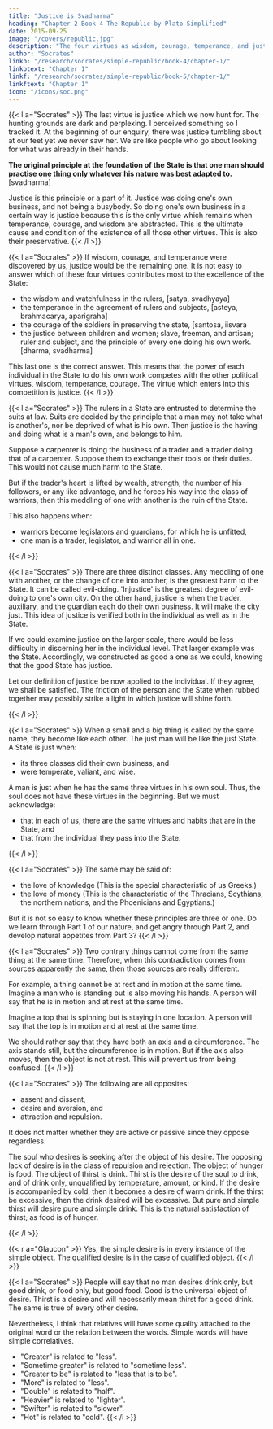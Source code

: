 ```yaml
---
title: "Justice is Svadharma"
heading: "Chapter 2 Book 4 The Republic by Plato Simplified"
date: 2015-09-25
image: "/covers/republic.jpg"
description: "The four virtues as wisdom, courage, temperance, and justice. Justice is dharma, while injustice is adharma"
author: "Socrates"
linkb: "/research/socrates/simple-republic/book-4/chapter-1/"
linkbtext: "Chapter 1"
linkf: "/research/socrates/simple-republic/book-5/chapter-1/"
linkftext: "Chapter 1"
icon: "/icons/soc.png"
---
```



{{< l a="Socrates" >}}
The last virtue is justice which we now hunt for. The hunting grounds are dark and perplexing. I perceived something so I tracked it. At the beginning of our enquiry, there was justice tumbling about at our feet yet we never saw her. We are like people who go about looking for what was already in their hands.
<!-- We have been talking of justice and have failed to recognise her. -->

<b>The original principle at the foundation of the State is that one man should practise one thing only whatever his nature was best adapted to.</b> [svadharma]

Justice is this principle or a part of it. Justice was doing one's own business, and not being a busybody. So doing one's own business in a certain way is justice because this is the only virtue which remains when temperance, courage, and wisdom are abstracted. This is the ultimate cause and condition of the existence of all those other virtues. This is also their preservative.
{{< /l >}}


{{< l a="Socrates" >}}
If wisdom, courage, and temperance were discovered by us, justice would be the remaining one. It is not easy to answer which of these four virtues contributes most to the excellence of the State:

- the wisdom and watchfulness in the rulers, [satya, svadhyaya]
- the temperance in the agreement of rulers and subjects, [asteya, brahmacarya, aparigraha]
- the courage of the soldiers in preserving the state, [santosa, iisvara
- the justice between children and women; slave, freeman, and artisan; ruler and subject, and the principle of every one doing his own work. [dharma, svadharma]


This last one is the correct answer. This means that the power of each individual in the State to do his own work competes with the other political virtues, wisdom, temperance, courage. The virtue which enters into this competition is justice.
{{< /l >}}


{{< l a="Socrates" >}}
The rulers in a State are entrusted to determine the suits at law. Suits are decided by the principle that a man may not take what is another's, nor be deprived of what is his own. Then justice is the having and doing what is a man's own, and belongs to him.

Suppose a carpenter is doing the business of a trader and a trader doing that of a carpenter. Suppose them to exchange their tools or their duties. This would not cause much harm to the State.

But if the trader's heart is lifted by wealth, strength, the number of his followers, or any like advantage, and he forces his way into the class of warriors, then this meddling of one with another is the ruin of the State.

This also happens when:

- warriors become legislators and guardians, for which he is unfitted,
- one man is a trader, legislator, and warrior all in one.

{{< /l >}}


{{< l a="Socrates" >}}
There are three distinct classes. Any meddling of one with another, or the change of one into another, is the greatest harm to the State. It can be called evil-doing. 'Injustice' is the greatest degree of evil-doing to one's own city. On the other hand, justice is when the trader, auxiliary, and the guardian each do their own business. It will make the city just. This idea of justice is verified both in the individual as well as in the State.

If we could examine justice on the larger scale, there would be less difficulty in discerning her in the individual level. That larger example was the State. Accordingly, we constructed as good a one as we could, knowing that the good State has justice.

Let our definition of justice be now applied to the individual. If they agree, we shall be satisfied. The friction of the person and the State when rubbed together may possibly strike a light in which justice will shine forth.
<!-- This vision will then fix in our souls. -->
{{< /l >}}


{{< l a="Socrates" >}}
When a small and a big thing is called by the same name, they become like each other. The just man will be like the just State.
A State is just when:

- its three classes did their own business, and
- were temperate, valiant, and wise.


A man is just when he has the same three virtues in his own soul. Thus, the soul does not have these virtues in the beginning. But we must acknowledge:

- that in each of us, there are the same virtues and habits that are in the State, and
- that from the individual they pass into the State.

{{< /l >}}

<!-- Does the soul have these three virtues?

Adeimantus= No. The proverb holds that hard is the good.

Very true, Our current method is not enough to answer this question.

The true method is a longer one. -->
<!-- Take the quality of passion or spirit. It would be ridiculous to imagine that this quality, when found in States, is not derived from the individuals who are supposed to possess it. -->


{{< l a="Socrates" >}}
The same may be said of:

- the love of knowledge (This is the special characteristic of us Greeks.)
- the love of money (This is the characteristic of the Thracians, Scythians, the northern nations, and the Phoenicians and Egyptians.)


But it is not so easy to know whether these principles are three or one. Do we learn through Part 1 of our nature, and get angry through Part 2, and develop natural appetites from Part 3?
{{< /l >}}

{{< l a="Socrates" >}}
Two contrary things cannot come from the same thing at the same time. Therefore, when this contradiction comes from sources apparently the same, then those sources are really different. 

For example, a thing cannot be at rest and in motion at the same time. Imagine a man who is standing but is also moving his hands. A person will say that he is in motion and at rest at the same time. 

Imagine a top that is spinning but is staying in one location. A person will say that the top is in motion and at rest at the same time.

We should rather say that they have both an axis and a circumference. The axis stands still, but the circumference is in motion. But if the axis also moves, then the object is not at rest. This will prevent us from being confused.
{{< /l >}}


{{< l a="Socrates" >}}
The following are all opposites:

- assent and dissent,
- desire and aversion, and
- attraction and repulsion.


It does not matter whether they are active or passive since they oppose regardless.

The soul who desires is seeking after the object of his desire. The opposing lack of desire is in the class of repulsion and rejection. The object of hunger is food. The object of thirst is drink. Thirst is the desire of the soul to drink, and of drink only, unqualified by temperature, amount, or kind. If the desire is accompanied by cold, then it becomes a desire of warm drink. If the thirst be excessive, then the drink desired will be excessive. But pure and simple thirst will desire pure and simple drink. This is the natural satisfaction of thirst, as food is of hunger.
<!-- Let us create a class of desires, which have hunger and thirst as the most obvious of them. -->
{{< /l >}}

{{< r a="Glaucon" >}}
Yes, the simple desire is in every instance of the simple object. The qualified desire is in the case of qualified object.
{{< /l >}}

{{< l a="Socrates" >}}
People will say that no man desires drink only, but good drink, or food only, but good food. Good is the universal object of desire. Thirst is a desire and will necessarily mean thirst for a good drink. The same is true of every other desire.

Nevertheless, I think that relatives will have some quality attached to the original word or the relation between the words. Simple words will have simple correlatives.
- "Greater" is related to "less".
- "Sometime greater" is related to "sometime less".
- "Greater to be" is related to "less that is to be".
- "More" is related to "less".
- "Double" is related to "half".
- "Heavier" is related to "lighter".
- "Swifter" is related to "slower".
- "Hot" is related to "cold".
{{< /l >}}
